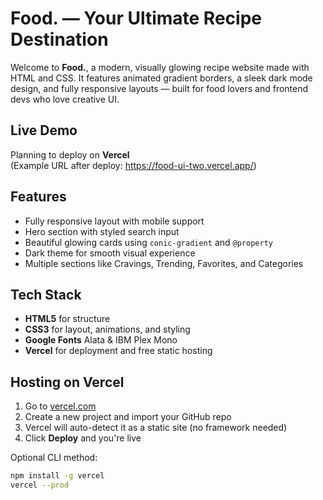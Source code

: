 # Food. — Your Ultimate Recipe Destination

Welcome to **Food.**, a modern, visually glowing recipe website made with HTML and CSS. It features animated gradient borders, a sleek dark mode design, and fully responsive layouts — built for food lovers and frontend devs who love creative UI.

## Live Demo

Planning to deploy on **Vercel**  
(Example URL after deploy: https://food-ui-two.vercel.app/)

## Features

- Fully responsive layout with mobile support
- Hero section with styled search input
- Beautiful glowing cards using `conic-gradient` and `@property`
- Dark theme for smooth visual experience
- Multiple sections like Cravings, Trending, Favorites, and Categories

## Tech Stack

- **HTML5** for structure
- **CSS3** for layout, animations, and styling
- **Google Fonts** Alata & IBM Plex Mono
- **Vercel** for deployment and free static hosting

## Hosting on Vercel

1. Go to [vercel.com](https://vercel.com)
2. Create a new project and import your GitHub repo
3. Vercel will auto-detect it as a static site (no framework needed)
4. Click **Deploy** and you're live

Optional CLI method:
```bash
npm install -g vercel
vercel --prod
